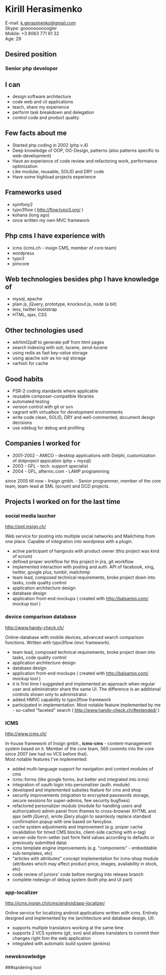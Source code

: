 # Kirill Herasimenko

E-mail: k.gerasimenko@gmail.com  
Skype: goooooooooogler  
Mobile: +3 8063 771 61 32  
Age: 29  

## Desired position

### Senior php developer

## I can

 - design software architecture
 - code web and cli applications
 - teach, share my experience
 - perform task breakdown and delegation
 - control code and product quality

## Few facts about me

 - Started php coding in 2002 (php v.4)
 - Deep knowledge of OOP, OO-Design, patterns (also patterns specific to web-development)
 - Have an experience of code review and refactoring work, performance optimization
 - Like modular, reusable, SOLID and DRY code
 - Have some highload projects experience

## Frameworks used

 - symfony2
 - typo3flow ( http://flow.typo3.org/ )
 - kohana (long ago)
 - once written my own MVC framework

## Php cms I have experience with

 - icms (icms.ch - insign CMS, member of core team)
 - wordpress
 - typo3
 - pimcore

## Web technologies besides php I have knowledge of

 - mysql, apache
 - plain js, jQuery, prototype, knockout.js, node (a bit)
 - less, twitter bootstrap
 - HTML, ajax, CSS

## Other technologies used

 - wkhtml2pdf to generate pdf from html pages
 - search indexing with solr, lucene, zend-lucene
 - using redis as fast key-value storage
 - using apache solr as no-sql storage
 - varhish for cache

## Good habits

 - PSR-2 coding standards where applicable
 - reusable composer-compatible libraries
 - automated testing
 - version control with git or svn
 - vagrant with virtualbox for development environments
 - write code clean, SOLID, DRY and well-commented, document design decisions
 - use xdebug for debug and profiling

## Companies I worked for

 - 2001-2002 - AMICO - desktop applications with Delphi, customization of dotproject appication (php + mysql)
 - 2003 - GFL - tech. support specialist
 - 2004 - GFL, afternic.com - LAMP programming

since 2005 till now - Insign gmbh. - Senior programmer, member of the core team, team-lead at SML (scrum) and DCD projects.

## Projects I worked on for the last time

### social media laucher

http://sml.insign.ch/

Web service for posting into multiple social networks and Mailchimp from one place. Capable of integration into wordpress with a plugin.

  - active participant of hangouts with product owner (this project was kind of scrum)
  - defined proper workflow for this project in jira, git workflow
  - implemented interaction with posting and auth. API of facebook, xing, twitter, google plus, tumblr, mailchimp
  - team lead, composed technical requirements, broke project down into tasks, code quality control
  - application architecture design
  - database design
  - application front-end mockups ( created with http://balsamiq.com/ mockup tool )

### device comparison database 

http://www.handy-check.ch/

Online-database with mobile devices, advanced search comparison functions. Written with typo3flow (mvc framework).

  - team lead, composed technical requirements, broke project down into tasks, code quality control
  - application architecture design
  - database design
  - application front-end mockups ( created with http://balsamiq.com/ mockup tool )
  - it is first time I suggested and implemented an approach when regular user and administrator share the same UI. The difference is an additional controls shown only to administrator.
  - added HMVC capability to typo3flow framework
  - participated in implementation. Most notable feature implemented by me - so-called "faceted" search ( http://www.handy-check.ch/#extended/ )

### ICMS

http://www.icms.ch/

In-house framework of Insign gmbh., **icms-cms** - content-management system based on it. Member of the core team, 560 commits into the core since 2007 (we had no VCS before that).  
Most notable features I've implemented:

  - added multi-language support for navigation and content modules of cms
  - icms::forms (like google forms, but better and integrated into icms)
  - integration of oauth login into personalizer (auth. module)
  - developed and implemented subsites feature for cms and shop
  - security improvements (migration to encrypted passwords storage, secure sessions for super-admins, few security bugfixes)
  - refactored personalizer module (module for handling users and authorization) admin panel  from iframes to cross-browser XHTML and ajax (with jQuery), wrote jQery plugin to seamlesly replace standard confirmation popup with one based on fancybox.
  - cache system adjustments and improvement (e.g. proper cache invalidation for timed CMS blocks, client-side caching with e-tag)
  - server-side form-setter (set form field values according to defaults or previously submitted data)
  - icms template engine improvements (e.g. "components" - embeddable sub-templates, etc)
  - "articles with attributes" concept implementation for icms-shop module (attributes which may affect product price, images, availability in stock, etc)
  - code review of juniors' code before merging into release branch
  - complete redesign of debug system (both php and UI part)

### app-localizer

http://icms.insign.ch/icms/android/app-localizer/

Online service for localizing android applications written with icms. Entirely designed and implemented by me (architecture and database design, UI).
  - supports multiple translators working at the same time
  - supports 2 VCS systems (git, svn) and allows translators to commit their changes right fom the web application
  - integrated with automatic build system (jenkins)

### newsknowledge

###spidering tool